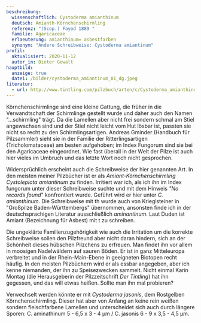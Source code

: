 ```yaml
---
beschreibung:
  wissenschaftlich: Cystoderma amianthinum
  deutsch: Amianth-Körnchenschirmling
  referenz: "(Scop.) Fayod 1889 "
  familie: Agaricaceae
  erlaeuterung: amianthinum= asbestfarben
  synonym: "Andere Schreibweise: Cystoderma amiantinum"
profil:
  aktualisiert: 2020-11-12
  autor_in: Dieter Gewalt
hauptbild:
  anzeige: true
  datei: /bilder/cystoderma_amiantinum_01_dg.jpeg
literatur:
  - url: http://www.tintling.com/pilzbuch/arten/c/Cystoderma_amianthinum.html
---
```

Körnchenschirmlinge sind eine kleine Gattung, die früher in die Verwandtschaft der Schirmlinge gestellt wurde und daher auch den Namen "...schirmling" trägt. Da die Lamellen aber nicht frei sondern schmal am Stiel angewachsen sind und der Stiel nicht leicht vom Hut lösbar ist, passten sie nicht so recht zu den Schirmlingsartigen. Andreas Gminder (Handbuch für Pilzsammler) sieht sie in der Familie der Ritterlingsartigen (Tricholomataceae) am besten aufgehoben; im Index Fungorum sind sie bei den Agaricaceae eingeordnet. Wie fast überall in der Welt der Pilze ist auch hier vieles im Umbruch und das letzte Wort noch nicht gesprochen.

Widersprüchlich erscheint auch die Schreibweise der hier genannten Art. In den meisten meiner Pilzbücher ist er als *Amiant-Körnchenschirmling Cystolepiota amiantinum* zu finden. Irritiert war ich, als ich ihn im Index fungorum unter dieser Schreibweise suchte und mit dem Hinweis *"No records found*" konfrontiert wurde. Geführt wird er hier unter *C. amianthinum*. Die Schreibweise mit th wurde auch von Krieglsteiner in "Großpilze Baden-Württembergs" übernommen, ansonsten finde ich in der deutschsprachigen Literatur ausschließlich *aminantinum*. Laut Duden ist Amiant (Bezeichnung für Asbest) mit t zu schreiben.

Die ungeklärte Familienzugehörigkeit wie auch die Irritation um die korrekte Schreibweise sollen den Pilzfreund aber nicht daran hindern, sich an der Schönheit dieses hübschen Pilzchens zu erfreuen. Man findet ihn vor allem in moosigen Nadelwäldern auf sauren Böden. Er ist in ganz Mitteleuropa verbreitet und in der Rhein-Main-Ebene in geeigneten Biotopen recht häufig. In den meisten Pilzbüchern wird er als essbar angegeben, aber ich kenne niemanden, der ihn zu Speisezwecken sammelt. Nicht einmal Karin Montag (die Herausgeberin der Pilzzeitschrift *Der Tintling*) hat ihn gegessen, und das will etwas heißen. Sollte man ihn mal probieren?

Verwechselt werden könnte er mit *Cystoderma jasonis*, dem Rostgelben Körnchenschirmling. Dieser hat aber von Anfang an keine rein weißen sondern fleischfarbene Lamellen und unterscheidet sich auch durch längere Sporen: 
C. aminathinum  5 - 6,5 x 3 - 4 µm  /   C. jasonis  6 - 9 x 3,5 - 4,5 µm.